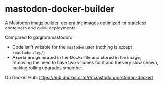 # mastodon-docker-builder

A Mastodon image builder, generating images optimized for stateless containers and quick deployments.

Compared to gargron/mastodon:

- Code isn't writable for the `mastodon` user (nothing is except `/mastodon/tmp/`)
- Assets are generated in the Dockerfile and stored in the image, removing the need to have two volumes for it and the very slow chown, making rolling upgrades smoother.

On Docker Hub: https://hub.docker.com/r/maastodon/mastodon-docker/
